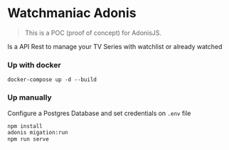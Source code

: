 # Watchmaniac Adonis

> This is a POC (proof of concept) for AdonisJS.

Is a API Rest to manage your TV Series with watchlist or already watched

### Up with docker

`docker-compose up -d --build`

### Up manually

Configure a Postgres Database and set credentials on `.env` file

```bash
npm install
adonis migation:run
npm run serve
```

